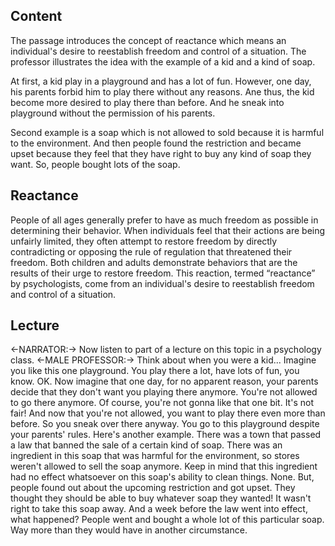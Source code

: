 ## Content
The passage introduces the concept of reactance which means an individual's desire to reestablish freedom and control of a situation. The professor illustrates the idea with the example of a kid and a kind of soap.

At first, a kid play in a playground and has a lot of fun. However, one day, his parents forbid him to play there without any reasons. Ane thus, the kid become more desired to play there than before. And he sneak into playground without the permission of his parents.

Second example is a soap which is not allowed to sold because it is harmful to the environment. And then people found the restriction and became upset because they feel that they have right to buy any kind of soap they want. So, people bought lots of the soap.

## Reactance
People of all ages generally prefer to have as much freedom as possible in determining their behavior. When individuals feel that their actions are being unfairly limited, they often attempt to restore freedom by directly contradicting or opposing the rule of regulation that threatened their freedom. Both children and adults demonstrate behaviors that are the results of their urge to restore freedom. This reaction, termed “reactance” by psychologists, come from an individual's desire to reestablish freedom and control of a situation.

## Lecture 
<-NARRATOR:-> Now listen to part of a lecture on this topic in a psychology class.
<-MALE PROFESSOR:-> Think about when you were a kid...
Imagine you like this one playground.
You play there a lot, have lots of fun, you know.
OK. Now imagine that one day, for no apparent reason,
your parents decide that they don't want you playing there anymore.
You're not allowed to go there anymore.
Of course, you're not gonna like that one bit.
It's not fair!
And now that you're not allowed, you want to play there even more than before.
So you sneak over there anyway.
You go to this playground despite your parents' rules.
Here's another example.
There was a town that passed a law that banned the sale of a certain kind of soap.
There was an ingredient in this soap that was harmful for the environment,
so stores weren't allowed to sell the soap anymore.
Keep in mind that this ingredient had no effect whatsoever on this soap's ability to clean things. None.
But, people found out about the upcoming restriction and got upset.
They thought they should be able to buy whatever soap they wanted!
It wasn't right to take this soap away.
And a week before the law went into effect,
what happened? People went and bought a whole lot of this particular soap.
Way more than they would have in another circumstance.